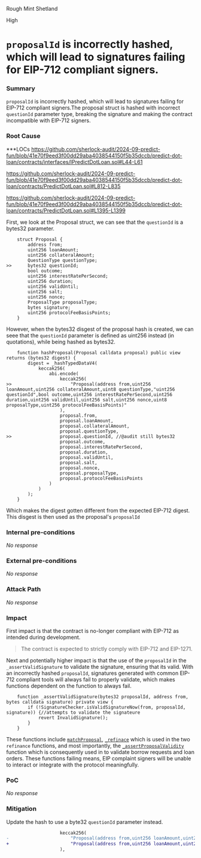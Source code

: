 Rough Mint Shetland

High

# `proposalId` is incorrectly hashed, which will lead to signatures failing for EIP-712 compliant signers.

### Summary

`proposalId` is incorrectly hashed, which will lead to signatures failing for EIP-712 compliant signers.The proposal struct is hashed with incorrect `questionId` parameter type, breaking the signature and making the contract incompatible with EIP-712 signers.

### Root Cause

***LOCs
https://github.com/sherlock-audit/2024-09-predict-fun/blob/41e70f9eed3f00dd29aba4038544150f5b35dccb/predict-dot-loan/contracts/interfaces/IPredictDotLoan.sol#L44-L61

https://github.com/sherlock-audit/2024-09-predict-fun/blob/41e70f9eed3f00dd29aba4038544150f5b35dccb/predict-dot-loan/contracts/PredictDotLoan.sol#L812-L835

https://github.com/sherlock-audit/2024-09-predict-fun/blob/41e70f9eed3f00dd29aba4038544150f5b35dccb/predict-dot-loan/contracts/PredictDotLoan.sol#L1395-L1399



First, we look at the Proposal struct, we can see that the `questionId` is a bytes32 parameter. 

```solidity
    struct Proposal {
        address from;
        uint256 loanAmount; 
        uint256 collateralAmount;
        QuestionType questionType;
>>      bytes32 questionId;
        bool outcome;
        uint256 interestRatePerSecond;
        uint256 duration;
        uint256 validUntil;
        uint256 salt;
        uint256 nonce;
        ProposalType proposalType;
        bytes signature;
        uint256 protocolFeeBasisPoints;
    }

```

However, when the bytes32 disgest of the proposal hash is created, we can seee that the `questionId` parameter is defined as uint256 instead (in quotations), while being hashed as bytes32.

```solidity
    function hashProposal(Proposal calldata proposal) public view returns (bytes32 digest) {
        digest = _hashTypedDataV4(
            keccak256(
                abi.encode(
                    keccak256(
>>                      "Proposal(address from,uint256 loanAmount,uint256 collateralAmount,uint8 questionType,"uint256 questionId",bool outcome,uint256 interestRatePerSecond,uint256 duration,uint256 validUntil,uint256 salt,uint256 nonce,uint8 proposalType,uint256 protocolFeeBasisPoints)"
                    ),
                    proposal.from,
                    proposal.loanAmount,
                    proposal.collateralAmount,
                    proposal.questionType,
>>                  proposal.questionId, //@audit still bytes32
                    proposal.outcome,
                    proposal.interestRatePerSecond,
                    proposal.duration,
                    proposal.validUntil,
                    proposal.salt,
                    proposal.nonce,
                    proposal.proposalType,
                    proposal.protocolFeeBasisPoints
                )
            )
        );
    }
```

Which makes the digest gotten different from the expected EIP-712 digest. This disgest is then used as the proposal's `proposalId`

### Internal pre-conditions

_No response_

### External pre-conditions

_No response_

### Attack Path

_No response_

### Impact


First impact is that the contract is no-longer compliant with EIP-712 as intended during development.

> The contract is expected to strictly comply with EIP-712 and EIP-1271.

Next and potentially higher impact is that the use of the `proposalId` in the `_assertValidSignature` to validate the signature, ensuring that its valid. With an incorrectly hashed `proposalId`, signatures generated with common EIP-712 compliant tools will always fail to properly validate, which makes functions dependent on the function to always fail.

```solidity
    function _assertValidSignature(bytes32 proposalId, address from, bytes calldata signature) private view {
        if (!SignatureChecker.isValidSignatureNow(from, proposalId, signature)) {//attempts to validate the signateure
            revert InvalidSignature();
        }
    }
```

These functions include [`matchProposal`](https://github.com/sherlock-audit/2024-09-predict-fun/blob/41e70f9eed3f00dd29aba4038544150f5b35dccb/predict-dot-loan/contracts/PredictDotLoan.sol#L365C1-L368C101), [`_refinace`](https://github.com/sherlock-audit/2024-09-predict-fun/blob/41e70f9eed3f00dd29aba4038544150f5b35dccb/predict-dot-loan/contracts/PredictDotLoan.sol#L1088) which is used in the two `refinance` functions, and most importantly, the [`_assertProposalValidity`](https://github.com/sherlock-audit/2024-09-predict-fun/blob/41e70f9eed3f00dd29aba4038544150f5b35dccb/predict-dot-loan/contracts/PredictDotLoan.sol#L1419) function which is consequently used in to validate borrow requests and loan orders. These functions failing means, EIP complaint signers will be unable to interact or integrate with the protocol meaningfully.

### PoC

_No response_

### Mitigation

Update the hash to use a byte32 `questionId` parameter instead.

```diff
                    keccak256(
-                       "Proposal(address from,uint256 loanAmount,uint256 collateralAmount,uint8 questionType,uint256 questionId,bool outcome,uint256 interestRatePerSecond,uint256 duration,uint256 validUntil,uint256 salt,uint256 nonce,uint8 proposalType,uint256 protocolFeeBasisPoints)"
+                       "Proposal(address from,uint256 loanAmount,uint256 collateralAmount,uint8 questionType,bytes32 questionId,bool outcome,uint256 interestRatePerSecond,uint256 duration,uint256 validUntil,uint256 salt,uint256 nonce,uint8 proposalType,uint256 protocolFeeBasisPoints)"
                    ),
```
